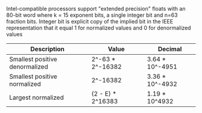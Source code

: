 Intel-compatible processors support "extended precision" floats with an 80-bit word where k = 15 exponent bits, a single integer bit and n=63 fraction bits. Integer bit is explicit copy of the implied bit in the IEEE representation that it equal 1 for normalized values
and 0 for denormalized values

| Description | Value | Decimal |
|---|---|---|
| Smallest positive denormalized | 2^-63 * 2^-16382 | 3.64 * 10^-4951 |
| Smallest positive normalized | 2^-16382 | 3.36 * 10^-4932 |
| Largest normalized | (2 - E) * 2^16383 | 1.19 * 10^4932 |
